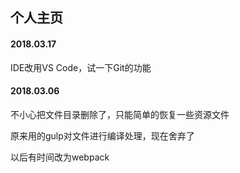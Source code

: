 ## 个人主页

#### 2018.03.17
IDE改用VS Code，试一下Git的功能

#### 2018.03.06
不小心把文件目录删除了，只能简单的恢复一些资源文件

原来用的gulp对文件进行编译处理，现在舍弃了

以后有时间改为webpack
